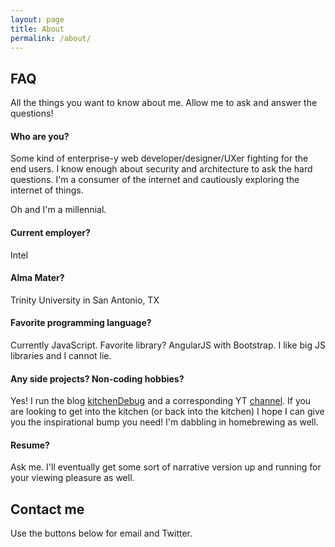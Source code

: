 ```yaml
---
layout: page
title: About
permalink: /about/
---
```


## FAQ

All the things you want to know about me. Allow me to ask and answer the questions!

#### Who are you?

Some kind of enterprise-y web developer/designer/UXer fighting for the end users. I know enough about security and architecture to ask the hard questions. I'm a consumer of the internet and cautiously exploring the internet of things.

Oh and I'm a millennial. 

#### Current employer?

Intel

#### Alma Mater?

Trinity University in San Antonio, TX

#### Favorite programming language?

Currently JavaScript. Favorite library? AngularJS with Bootstrap. I like big JS libraries and I cannot lie.

#### Any side projects? Non-coding hobbies?

Yes! I run the blog [kitchenDebug](www.kitchendebug.com) and a corresponding YT [channel](http://www.youtube.com/c/Kitchendebug ). If you are looking to get into the kitchen (or back into the kitchen) I hope I can give you the inspirational bump you need! I'm dabbling in homebrewing as well.

#### Resume?

Ask me. I'll eventually get some sort of narrative version up and running for your viewing pleasure as well.

## Contact me

Use the buttons below for email and Twitter.
